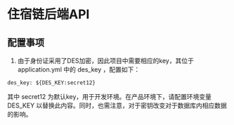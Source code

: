 # 住宿链后端API

## 配置事项

1. 由于身份证采用了DES加密，因此项目中需要相应的key，其位于 application.yml 中的 des_key ，配置如下：

~~~
des_key: ${DES_KEY:secret12}
~~~

其中 secret12 为默认key，用于开发环境。在产品环境下，请配置环境变量 DES_KEY 以替换此内容。同时，也需注意，对于密钥改变对于数据库内相应数据的影响。